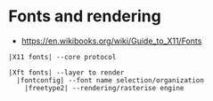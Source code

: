 # Fonts and rendering

* https://en.wikibooks.org/wiki/Guide_to_X11/Fonts

```
|X11 fonts| --core protocol

|Xft fonts| --layer to render
  |fontconfig| --font name selection/organization
    |freetype2| --rendering/rasterise engine
```
